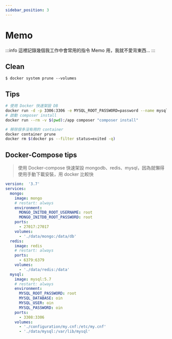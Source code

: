 ```yaml
---
sidebar_position: 3
---
```

# Memo
:::info
這裡記錄幾個我工作中會常用的指令 Memo 用，我就不愛背東西...
:::

## Clean
```
$ docker system prune --volumes
```

## Tips
```bash
# 使用 Docker 快速架設 DB
docker run -d -p 3306:3306 -e MYSQL_ROOT_PASSWORD=password --name mysql mysql
# 啟動 composer install
docker run --rm -v $(pwd):/app composer "composer install"

# 移除很多沒有用的 container
docker container prune
docker rm $(docker ps --filter status=exited -q)
```

## Docker-Compose tips
> 使用 Docker-compose 快速架設 mongodb、redis、mysql，因為就懶得使用手動下載安裝，用 docker 比較快

```yaml
version:  '3.7'
services:
  mongo:
    image: mongo
    # restart: always
    environment:
      MONGO_INITDB_ROOT_USERNAME: root
      MONGO_INITDB_ROOT_PASSWORD: root
    ports:
      - 27017:27017
    volumes:
      - './data/mongo:/data/db'
  redis:
    image: redis
    # restart: always
    ports:
      - 6379:6379
    volumes:
      - './data/redis:/data' 
  mysql:
    image: mysql:5.7
    # restart: always
    environment:
      MYSQL_ROOT_PASSWORD: root
      MYSQL_DATABASE: oin
      MYSQL_USER: oin
      MYSQL_PASSWORD: oin
    ports:
      - 3308:3306
    volumes:
      - './configuration/my.cnf:/etc/my.cnf'
      - './data/mysql:/var/lib/mysql'
```